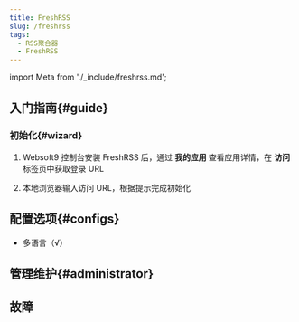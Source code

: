 ```yaml
---
title: FreshRSS
slug: /freshrss
tags:
  - RSS聚合器
  - FreshRSS
---
```


import Meta from './_include/freshrss.md';

<Meta name="meta" />

## 入门指南{#guide}

### 初始化{#wizard}

1. Websoft9 控制台安装 FreshRSS 后，通过 **我的应用** 查看应用详情，在 **访问** 标签页中获取登录 URL

2. 本地浏览器输入访问 URL，根据提示完成初始化
  
## 配置选项{#configs}

- 多语言（√）

## 管理维护{#administrator}

## 故障